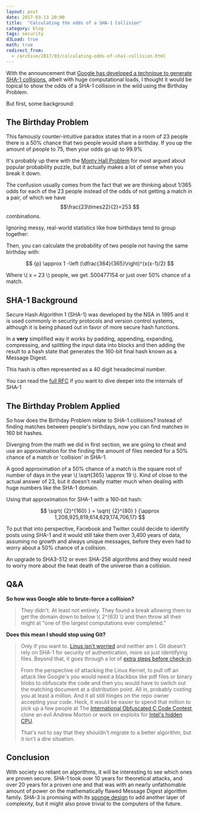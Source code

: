 ```yaml
---
layout: post
date: 2017-03-13 20:00
title:  "Calculating the odds of a SHA-1 Collision"
category: blog
tags: security
d3Load: true
math: true
redirect_from:
  - /archive/2017/03/calculating-odds-of-sha1-collision.html
---
```


With the announcement that [Google has developed a technique to generate SHA-1 collisions](https://security.googleblog.com/2017/02/announcing-first-sha1-collision.html), albeit with huge computational loads, I thought it would be topical to show the odds of a SHA-1 collision in the wild using the Birthday Problem.

But first, some background:

The Birthday Problem
--------------------
This famously counter-intuitive paradox states that in a room of 23 people there is a 50% chance that two people would share a birthday. If you up the amount of people to 75, then your odds go up to 99.9%

It's probably up there with the [Monty Hall Problem](https://en.wikipedia.org/wiki/Monty_Hall_problem) for most argued about popular probability puzzle, but it actually makes a lot of sense when you break it down.

The confusion usually comes from the fact that we are thinking about 1/365 odds for each of the 23 people instead of the odds of not getting a match in a pair, of which we have 
$$\frac{23\times22}{2}=253 $$ combinations.

Ignoring messy, real-world statistics like how birthdays tend to group together:

<div class="chart"></div>
<script async type="text/javascript" src="/assets/js/d3/births.js"></script>


Then, you can calculate the probability of two people not having the same birthday with:

$$ {p} \approx 1 -\left (\dfrac{364}{365}\right)^{x(x-1)/2} $$

Where \\( x = 23 \\) people, we get .500477154 or just over 50% chance of a match.

SHA-1 Background
----------------

Secure Hash Algorithm 1 (SHA-1) was developed by the NSA in 1995 and it is used commonly in security protocols and version control systems, although it is being phased out in favor of more secure hash functions.

In a **very** simplified way it works by padding, appending, expanding, compressing, and splitting the input data into blocks and then adding the result to a hash state that generates the 160-bit final hash known as a Message Digest.

This hash is often represented as a 40 digit hexadecimal number. 

You can read the [full RFC](https://tools.ietf.org/html/rfc3174) if you want to dive deeper into the internals of SHA-1

The Birthday Problem Applied
----------------------------
So how does the Birthday Problem relate to SHA-1 collisions? Instead of finding matches between people's birthdays, now you can find matches in 160 bit hashes.

Diverging from the math we did in first section, we are going to cheat and use an approximation for the finding the amount of files needed for a 50% chance of a match or 'collision' in SHA-1.

A good approximation of a 50% chance of a match is the square root of number of days in the year \\( \sqrt{365} \approx 19 \\). Kind of close to the actual answer of 23, but it doesn't really matter much when dealing with huge numbers like the SHA-1 domain.

Using that approximation for SHA-1 with a 160-bit hash:

$$ \sqrt{ {2}^{160} } = \sqrt{ {2}^{80} }  {\approx 1,208,925,819,614,629,174,706,17} $$

To put that into perspective, Facebook and Twitter could decide to identify posts using SHA-1 and it would still take them over 3,400 years of data, assuming no growth and always unique messages, before they even had to worry about a 50% chance of a collision.

An upgrade to SHA3-512 or even SHA-256 algorithms and they would need to worry more about the heat death of the universe than a collision.

Q&A
---
**So how was Google able to brute-force a collision?**

> They didn't. At least not entirely. They found a break allowing them
> to get the domain down to below \\( 2^{63} \\) and then throw all their might at
> "one of the largest computations ever completed."

**Does this mean I should stop using Git?**

> Only if you want to. [Linus isn't
> worried](https://plus.google.com/+LinusTorvalds/posts/7tp2gYWQugL) and
> neither am I. Git doesn't rely on SHA-1 for security of
> authentication, more so just identifying files. Beyond that, it goes
> through a lot of [extra steps before
> check-in](https://gist.github.com/masak/2415865).
> 
> From the perspective of attacking the Linux Kernel, to pull off an
> attack like Google's you would need a blackbox like pdf files or
> binary blobs to obfuscate the code and then you would have to switch
> out the matching document at a distribution point. All in, probably
> costing you at least a million. And it all still hinges on the repo
> owner accepting your code. Heck, it would be easier to spend that
> million to pick up a few people at The [International Obfuscated C
> Code Contest](http://www.ioccc.org/), clone an evil Andrew Morton or
> work on exploits for [Intel's hidden
> CPU](https://boingboing.net/2017/06/15/intel-x86-processors-ship-with.html).
> 
> That's not to say that they shouldn't migrate to a better algorithm,
> but it isn't a dire situation.

Conclusion
----------
With society so reliant on algorithms, it will be interesting to see which ones are proven secure. SHA-1 took over 10 years for theoretical attacks, and over 20 years for a proven one and that was with an nearly unfathomable amount of power on the mathematically flawed Message Digest algorithm family. SHA-3 is promising with its [sponge design](https://www.fbi.h-da.de/fileadmin/personal/h.baier/Lectures-summer-13/SS-13-Cryptography/lecture_crypto_ss13_chapter09-sha3-handout.pdf) to add another layer of complexity, but it might also prove trivial to the computers of the future.